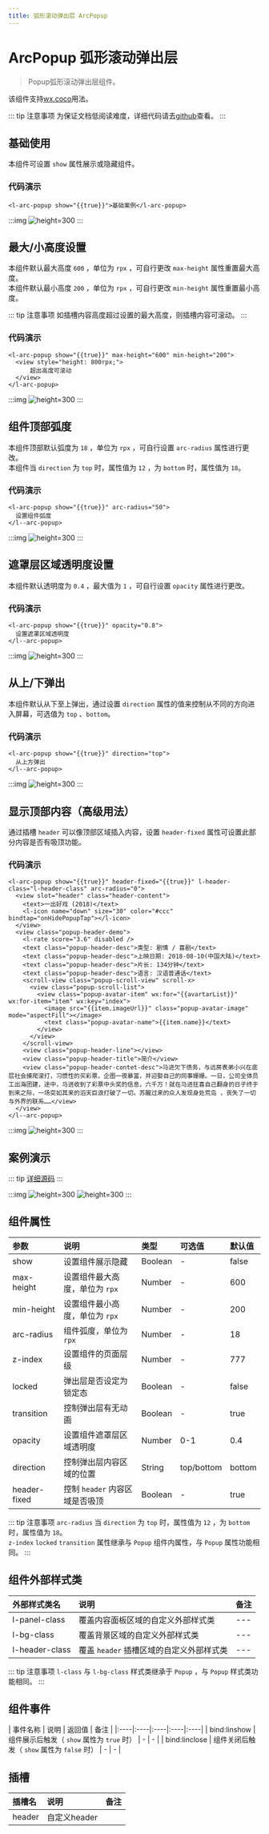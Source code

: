 ```yaml
---
title: 弧形滚动弹出层 ArcPopup
---
```


# <H2Icon/> ArcPopup 弧形滚动弹出层

> Popup弧形滚动弹出层组件。


该组件支持<a href="/start/wx.html">wx.coco</a>用法。

::: tip 注意事项
 为保证文档低阅读难度，详细代码请去[github](https://github.com/KarryCMT/coco-ui/tree/develop/examples/pages/components/view/pages/arc-popup "github")查看。
:::

## 基础使用

本组件可设置 `show` 属性展示或隐藏组件。
### 代码演示
```wxml
<l-arc-popup show="{{true}}">基础案例</l-arc-popup>
```

:::img
![height=300](/screenshots/arc-popup/1.png)
:::

## 最大/小高度设置

本组件默认最大高度 `600` ，单位为 `rpx` ，可自行更改 `max-height` 属性重置最大高度。  
本组件默认最小高度 `200` ，单位为 `rpx` ，可自行更改 `min-height` 属性重置最小高度。 

::: tip 注意事项
  如插槽内容高度超过设置的最大高度，则插槽内容可滚动。
:::
### 代码演示
```wxml
<l-arc-popup show="{{true}}" max-height="600" min-height="200">
  <view style="height: 800rpx;">
      超出高度可滚动
  </view>
</l-arc-popup>
```
:::img
![height=300](/screenshots/arc-popup/2.png)
:::

## 组件顶部弧度

本组件顶部默认弧度为 `18` ，单位为 `rpx` ，可自行设置 `arc-radius` 属性进行更改。  
本组件当 `direction` 为 `top` 时，属性值为 `12` ，为 `bottom` 时，属性值为 `18`。
### 代码演示
```wxml
<l-arc-popup show="{{true}}" arc-radius="50">
  设置组件弧度
</l--arc-popup>
```
:::img
![height=300](/screenshots/arc-popup/3.png)
:::

## 遮罩层区域透明度设置

本组件默认透明度为 `0.4` ，最大值为 `1` ，可自行设置 `opacity` 属性进行更改。
### 代码演示
```wxml
<l-arc-popup show="{{true}}" opacity="0.8">
  设置遮罩区域透明度
</l--arc-popup>
```
:::img
![height=300](/screenshots/arc-popup/4.png)
:::

## 从上/下弹出

本组件默认从下至上弹出，通过设置 `direction` 属性的值来控制从不同的方向进入屏幕，可选值为 `top` 、`bottom`。
### 代码演示
```wxml
<l-arc-popup show="{{true}}" direction="top">
  从上方弹出
</l--arc-popup>
```
:::img
![height=300](/screenshots/arc-popup/5.png)
:::

## 显示顶部内容（高级用法）

通过插槽 `header` 可以像顶部区域插入内容，设置 `header-fixed` 属性可设置此部分内容是否有吸顶功能。

### 代码演示
```wxml
<l-arc-popup show="{{true}}" header-fixed="{{true}}" l-header-class="l-header-class" arc-radius="0">
  <view slot="header" class="header-content">
    <text>一出好戏 (2018)</text>
    <l-icon name="down" size="30" color="#ccc" bindtap="onHidePopupTap"></l-icon>
  </view>
  <view class="popup-header-demo">
    <l-rate score="3.6" disabled />
    <text class="popup-header-desc">类型: 剧情 / 喜剧</text>
    <text class="popup-header-desc">上映日期: 2018-08-10(中国大陆)</text>
    <text class="popup-header-desc">片长: 134分钟</text>
    <text class="popup-header-desc">语言: 汉语普通话</text>
    <scroll-view class="popup-scroll-view" scroll-x>
      <view class="popup-scroll-list">
        <view class="popup-avatar-item" wx:for="{{avartarList}}" wx:for-item="item" wx:key="index">
          <image src="{{item.imageUrl}}" class="popup-avatar-image" mode="aspectFill"></image>
          <text class="popup-avatar-name">{{item.name}}</text>
        </view>
      </view>
    </scroll-view>
    <view class="popup-header-line"></view>
    <view class="popup-header-title">简介</view>
    <view class="popup-header-contet-desc">马进欠下债务，与远房表弟小兴在底层社会摸爬滚打，习惯性的买彩票，企图一夜暴富，并迎娶自己的同事姗姗。一日，公司全体员工出海团建，途中，马进收到了彩票中头奖的信息，六千万！就在马进狂喜自己翻身的日子终于到来之际，一场突如其来的滔天巨浪打破了一切。苏醒过来的众人发现身处荒岛 ，丧失了一切与外界的联系……</view>
  </view>
</l--arc-popup>
```
:::img
![height=300](/screenshots/arc-popup/6.png)
:::

## 案例演示
::: tip
[详细源码](https://github.com/KarryCMT/coco-ui/tree/develop/examples/pages/components/view/pages/arc-popup "详细源码")
::: 

:::img
![height=300](/screenshots/arc-popup/7.png)
![height=300](/screenshots/arc-popup/8.png)
:::

## 组件属性

| 参数 | 说明 | 类型 | 可选值 | 默认值 |  
|:----|:----|:----|:----|:----|
| show	| 设置组件展示隐藏	| Boolean | - | false |
| max-height	| 设置组件最大高度，单位为 `rpx`	| Number | - | 600 |
| min-height	| 设置组件最小高度，单位为 `rpx`	| Number | - | 200 |
| arc-radius	| 组件弧度，单位为 `rpx`	| Number | - | 18 |
| z-index	| 设置组件的页面层级		| Number | - | 777 |
| locked   | 弹出层是否设定为锁定态 | Boolean | - | false |
| transition | 控制弹出层有无动画 | Boolean |  -  | true  | 
| opacity	| 设置组件遮罩层区域透明度	| Number | 0-1 | 0.4 |
| direction | 控制弹出层内容区域的位置 | String |  top/bottom  | bottom  | 
| header-fixed | 控制 `header` 内容区域是否吸顶 | Boolean |  -  | true  | 

::: tip 注意事项
  `arc-radius` 当 `direction` 为 `top` 时，属性值为 `12` ，为 `bottom` 时，属性值为 `18`。  
  `z-index` `locked` `transition` 属性继承与 `Popup` 组件内属性，与 `Popup` 属性功能相同。
:::

## 组件外部样式类
| 外部样式类名 | 说明 | 备注 |
| :--------- | :----------------- | :----- |
| l-panel-class   | 覆盖内容面板区域的自定义外部样式类   |  ---   | 
| l-bg-class   | 覆盖背景区域的自定义外部样式类   |  ---   | 
| l-header-class   | 覆盖 `header` 插槽区域的自定义外部样式类   |  ---   | 

<!-- | l-class   | 覆盖整个组件区域的自定义外部样式类   |  ---   |  -->


::: tip 注意事项
 `l-class` 与 `l-bg-class` 样式类继承于 `Popup` ，与 `Popup` 样式类功能相同。
:::

## 组件事件

| 事件名称 | 说明 | 返回值	 | 备注 |
|:----|:----|:----|:----|:----|
| bind:linshow	| 组件展示后触发（ `show` 属性为 `true` 时）	| - | - | 
| bind:linclose	| 组件关闭后触发（ `show` 属性为 `false` 时）	| - | - | 

## 插槽

| 插槽名   | 说明 | 备注|  
|:----|:----|:----|
|header |自定义header | |

<RightMenu />


